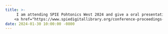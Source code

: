 ```yaml
---
title: >-
     I am attending SPIE Pohtonics West 2024 and give a oral presentation of our recent compressive snapshot hyperspectral imaging system.
    <a href="https://www.spiedigitallibrary.org/conference-proceedings-of-spie/PC12391/PC123910/Label-free-hyperspectral-retinal-imaging-system-with-an-extended-depth/10.1117/12.2648535.full#_=_" target="_blank">Read more <i class="fas fa-angle-double-right"></i></a>
date: 2024-01-30 10:00:00 -0800
---
```

